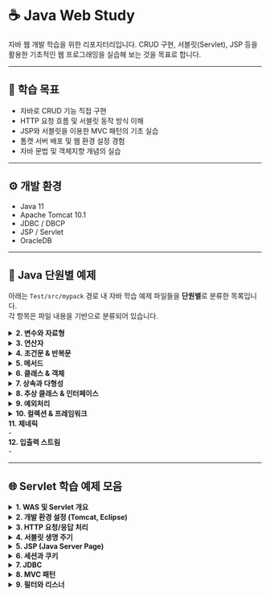 # ☕ Java Web Study

자바 웹 개발 학습을 위한 리포지터리입니다. CRUD 구현, 서블릿(Servlet), JSP 등을 활용한 기초적인 웹 프로그래밍을 실습해 보는 것을 목표로 합니다.

---

## 📌 학습 목표

- 자바로 CRUD 기능 직접 구현
- HTTP 요청 흐름 및 서블릿 동작 방식 이해
- JSP와 서블릿을 이용한 MVC 패턴의 기초 실습
- 톰캣 서버 배포 및 웹 환경 설정 경험
- 자바 문법 및 객체지향 개념의 실습

---

## ⚙️ 개발 환경

- Java 11  
- Apache Tomcat 10.1  
- JDBC / DBCP  
- JSP / Servlet  
- OracleDB  

---

## 📁 Java 단원별 예제

아래는 `Test/src/mypack` 경로 내 자바 학습 예제 파일들을 **단원별**로 분류한 목록입니다.  
각 항목은 파일 내용을 기반으로 분류되어 있습니다.

<details>
<summary><strong>2. 변수와 자료형</strong></summary>

- [`Wrapper.java`](Test/src/mypack/Wrapper.java)

</details>

<details>
<summary><strong>3. 연산자</strong></summary>

- [`MoneyDivider.java`](Test/src/mypack/MoneyDivider.java)

</details>

<details>
<summary><strong>4. 조건문 & 반복문</strong></summary>

- [`IsTriangle.java`](Test/src/mypack/IsTriangle.java)  
- [`RectCheck.java`](Test/src/mypack/RectCheck.java)  
- [`ForLoop.java`](Test/src/mypack/ForLoop.java)  
- [`ForEach.java`](Test/src/mypack/ForEach.java)  
- [`WhileLoop.java`](Test/src/mypack/WhileLoop.java)

</details>

<details>
<summary><strong>5. 메서드</strong></summary>

- [`StaticMember.java`](Test/src/mypack/StaticMember.java)

</details>

<details>
<summary><strong>6. 클래스 & 객체</strong></summary>

- [`Book.java`](Test/src/mypack/Book.java)  
- [`OOP_Circle.java`](Test/src/mypack/OOP_Circle.java)  
- [`Equals.java`](Test/src/mypack/Equals.java)

</details>

<details>
<summary><strong>7. 상속과 다형성</strong></summary>

- [`Inheritance.java`](Test/src/mypack/Inheritance.java)  
- [`MethodOverridingEx.java`](Test/src/mypack/MethodOverridingEx.java)

</details>

<details>
<summary><strong>8. 추상 클래스 & 인터페이스</strong></summary>

- [`GoodCalc.java`](Test/src/mypack/GoodCalc.java)  
- [`Interface.java`](Test/src/mypack/Interface.java)

</details>

<details>
<summary><strong>9. 예외처리</strong></summary>

- [`JavaException.java`](Test/src/mypack/JavaException.java)

</details>

<details>
<summary><strong>10. 컬렉션 & 프레임워크</strong></summary>

- [`ArrayListEx.java`](Test/src/mypack/ArrayListEx.java)  
- [`VectorEx.java`](Test/src/mypack/VectorEx.java)  
- [`PointVector.java`](Test/src/mypack/PointVector.java)  
- [`IteratorEx.java`](Test/src/mypack/IteratorEx.java)  
- [`HashMapDicEx.java`](Test/src/mypack/HashMapDicEx.java)  
- [`HashMapScoreEx.java`](Test/src/mypack/HashMapScoreEx.java)  
- [`HashMapStudentEx.java`](Test/src/mypack/HashMapStudentEx.java)

</details>
<summary><strong>11. 제네릭 </strong></summary>
-

</details>
<summary><strong>12. 입출력 스트림 </strong></summary>
-

---
## 🌐 Servlet 학습 예제 모음

<details>
<summary><strong>1. WAS 및 Servlet 개요</strong></summary>

- 예제 준비 중

</details>

<details>
<summary><strong>2. 개발 환경 설정 (Tomcat, Eclipse)</strong></summary>

- 예제 준비 중

</details>

<details>
<summary><strong>3. HTTP 요청/응답 처리</strong></summary>

- [`HelloServlet.java`](WebContent/servlet/HelloServlet.java)  
- [`RequestParamServlet.java`](WebContent/servlet/RequestParamServlet.java)

</details>

<details>
<summary><strong>4. 서블릿 생명 주기</strong></summary>

- [`LifeCycleServlet.java`](WebContent/servlet/LifeCycleServlet.java)

</details>

<details>
<summary><strong>5. JSP (Java Server Page)</strong></summary>

- [`index.jsp`](WebContent/index.jsp)  
- [`form.jsp`](WebContent/jsp/form.jsp)

</details>

<details>
<summary><strong>6. 세션과 쿠키</strong></summary>

- [`SessionServlet.java`](WebContent/servlet/SessionServlet.java)  
- [`CookieServlet.java`](WebContent/servlet/CookieServlet.java)

</details>

<details>
<summary><strong>7. JDBC</strong></summary>

- [`MemberDAO.java`](src/dao/MemberDAO.java)  
- [`MemberInsertServlet.java`](WebContent/servlet/MemberInsertServlet.java)

</details>

<details>
<summary><strong>8. MVC 패턴</strong></summary>

- [`FrontControllerServlet.java`](WebContent/controller/FrontControllerServlet.java)  
- [`MemberListView.jsp`](WebContent/view/MemberListView.jsp)  
- [`MemberService.java`](src/service/MemberService.java)

</details>

<details>
<summary><strong>9. 필터와 리스너</strong></summary>

- 예제 준비 중

</details>


